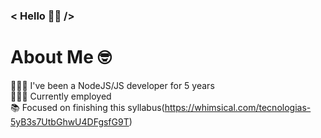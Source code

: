 ### < Hello 👋🏼 />

# About Me 🤓
👨🏽‍💻 I've been a NodeJS/JS developer for 5 years</br>
👨🏽‍💼 Currently employed</br>
📚 Focused on finishing this syllabus(https://whimsical.com/tecnologias-5yB3s7UtbGhwU4DFgsfG9T)</br>
